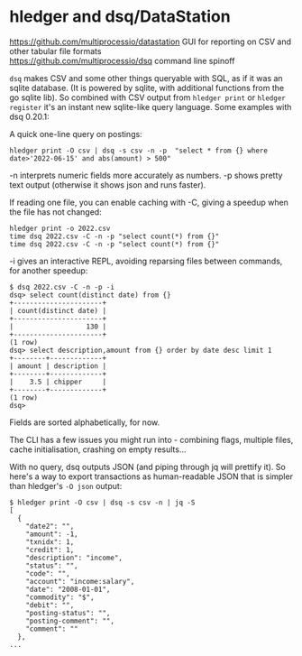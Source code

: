 # hledger and dsq/DataStation

<https://github.com/multiprocessio/datastation> GUI for reporting on CSV and other tabular file formats \
<https://github.com/multiprocessio/dsq> command line spinoff 

`dsq` makes CSV and some other things queryable with SQL, as if it was an sqlite database. (It is powered by sqlite, with additional functions from the go sqlite lib). So combined with CSV output from `hledger print` or `hledger register` it's an instant new sqlite-like query language. Some examples with dsq 0.20.1:

A quick one-line query on postings:
```cli
hledger print -O csv | dsq -s csv -n -p  "select * from {} where date>'2022-06-15' and abs(amount) > 500"
```
-n interprets numeric fields more accurately as numbers.
-p shows pretty text output (otherwise it shows json and runs faster).

If reading one file, you can enable caching with -C, giving a speedup when the file has not changed:
```cli
hledger print -o 2022.csv
time dsq 2022.csv -C -n -p "select count(*) from {}"
time dsq 2022.csv -C -n -p "select count(*) from {}"
```

-i gives an interactive REPL, avoiding reparsing files between commands, for another speedup:
```cli
$ dsq 2022.csv -C -n -p -i
dsq> select count(distinct date) from {}
+----------------------+
| count(distinct date) |
+----------------------+
|                  130 |
+----------------------+
(1 row)
dsq> select description,amount from {} order by date desc limit 1
+--------+-------------+
| amount | description |
+--------+-------------+
|    3.5 | chipper     |
+--------+-------------+
(1 row)
dsq>
```

Fields are sorted alphabetically, for now.

The CLI has a few issues you might run into - combining flags, multiple files, cache initialisation, crashing on empty results...

With no query, dsq outputs JSON (and piping through jq will prettify it).
So here's a way to export transactions as human-readable JSON
that is simpler than hledger's `-O json` output:
```cli
$ hledger print -O csv | dsq -s csv -n | jq -S
[
  {
    "date2": "",
    "amount": -1,
    "txnidx": 1,
    "credit": 1,
    "description": "income",
    "status": "",
    "code": "",
    "account": "income:salary",
    "date": "2008-01-01",
    "commodity": "$",
    "debit": "",
    "posting-status": "",
    "posting-comment": "",
    "comment": ""
  },
...
```
